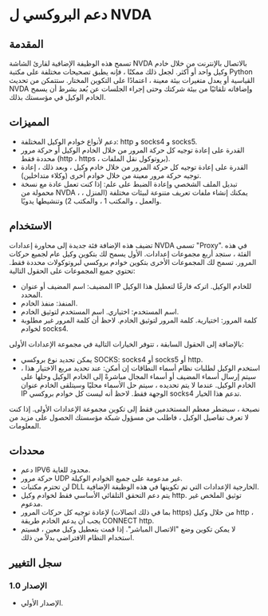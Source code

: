 # دعم البروكسي ل NVDA

## المقدمة

تسمح هذه الوظيفة الإضافية لقارئ الشاشة NVDA بالاتصال بالإنترنت من خلال خادم وكيل واحد أو أكثر. لجعل ذلك ممكنًا ، فإنه يطبق تصحيحات مختلفة على مكتبة Python القياسية أو يعدل متغيرات بيئة معينة ، اعتمادًا على التكوين المختار. ستتمكن من تحديث NVDA وإضافاته تلقائيًا من بيئة شركتك وحتى إجراء الجلسات عن بُعد بشرط أن يسمح الخادم الوكيل في مؤسستك بذلك.

## المميزات

* دعم لأنواع خوادم الوكيل المختلفة: http و socks4 و socks5.
* القدرة على إعادة توجيه كل حركة المرور من خلال الخادم الوكيل أو حركة مرور محددة فقط (http ، https ، بروتوكول نقل الملفات).
* القدرة على إعادة توجيه كل حركة المرور من خلال خادم وكيل ، وبعد ذلك ، إعادة توجيه حركة مرور معينة من خلال خوادم أخرى (وكلاء متداخلين).
* تبديل الملف الشخصي وإعادة الضبط على علم: إذا كنت تعمل عادة مع نسخة محمولة من NVDA ، يمكنك إنشاء ملفات تعريف متنوعة لبيئات مختلفة (المنزل ، والعمل ، والمكتب 1 ، والمكتب 2) وتنشيطها يدويًا.

## الاستخدام

تضيف هذه الإضافة فئة جديدة إلى محاورة إعدادات NVDA تسمى "Proxy". في هذه الفئة ، ستجد أربع مجموعات إعدادات. الأول يسمح لك بتكوين وكيل عام لجميع حركات المرور. تسمح لك المجموعات الأخرى بتكوين خوادم بروكسي لبروتوكولات محددة فقط. تحتوي جميع المجموعات على الحقول التالية:

* المضيف: اسم المضيف أو عنوان IP للخادم الوكيل. اتركه فارغًا لتعطيل هذا الوكيل المحدد.
* المنفذ: منفذ الخادم.
* اسم المستخدم: اختياري. اسم المستخدم لتوثيق الخادم.
* كلمة المرور: اختيارية. كلمة المرور لتوثيق الخادم. لاحظ أن كلمة المرور غير مطلوبة لخوادم socks4.

بالإضافة إلى الحقول السابقة ، تتوفر الخيارات التالية في مجموعة الإعدادات الأولى:

* يمكن تحديد نوع بروكسي SOCKS: socks4 أو socks5 أو http.
* استخدم الوكيل لطلبات نظام أسماء النطاقات إن أمكن: عند تحديد مربع الاختيار هذا ، سيتم إرسال أسماء المضيف أو أسماء المجال مباشرةً إلى الخادم الوكيل وحلها على الخادم الوكيل. عندما لا يتم تحديده ، سيتم حل الأسماء محليًا وسيتلقى الخادم عنوان IP الوجهة فقط. لاحظ أنه ليست كل خوادم بروكسي socks4 تدعم هذا الخيار.

نصيحة ، سيضطر معظم المستخدمين فقط إلى تكوين مجموعة الإعدادات الأولى. إذا كنت لا تعرف تفاصيل الوكيل ، فاطلب من مسؤول شبكة مؤسستك الحصول على مزيد من المعلومات.

## محددات

* دعم IPV6 محدود للغاية.
* حركة مرور UDP غير مدعومة على جميع الخوادم الوكيلة.
* لن تحترم مكتبات DLL الخارجية الإعدادات التي تم تكوينها في هذه الوظيفة الإضافية.
* يتم دعم التحقق التلقائي الأساسي فقط لخوادم وكيل http. توثيق الملخص غير مدعوم.
* لإعادة توجيه كل حركات المرور (بما في ذلك اتصالات https) من خلال وكيل http ، يجب أن يدعم الخادم طريقة CONNECT http.
* لا يمكن تكوين وضع "الاتصال المباشر". إذا قمت بتعطيل وكيل معين ، فسيتم استخدام النظام الافتراضي بدلاً من ذلك.

## سجل التغيير

### الإصدار 1.0

* الإصدار الأولي.